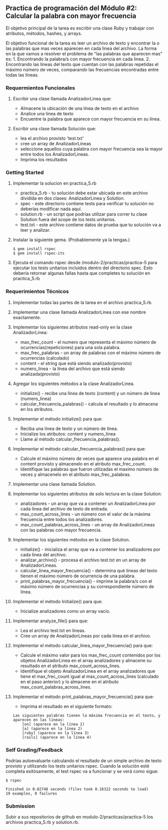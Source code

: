 ## Practica de programación del Módulo #2: Calcular la palabra con mayor frecuencia

El objetivo principal de la tarea es escribir una clase Ruby y trabajar con atributos, métodos, hashes, y arrays. 

El objetivo funcional de la tarea es leer un archivo de texto y encontrar la o las palabras que mas veces aparecen en cada linea del archivo. 
La forma en la que vamos a resolver el problema de "las palabras que aparecen mas" es: 
    1. Encontrando la palabra/s con mayor frecuencia en cada linea.
    2. Encontrando las líneas del texto que cuentan con las palabras repetidas el máximo número de veces, comparando las frecuencias encontradas entre todas las líneas. 
    
### Requermientos Funcionales

1. Escribir una clase llamada AnalizadorLinea que:
    - Almacene la ubicación de una línea de texto en el archivo
    - Analice una línea de texto
    - Encuentre la palabra que aparece con mayor frecuencia en su línea. 

2. Escribir una clase llamada Solución que:
    - lea el archivo provisto 'test.txt'
    - cree un array de AnalizadorLineas
    - seleccione aquellos cuya palabra con mayor frecuencia sea la mayor entre todos los AnalizadorLineas.
    - Imprima los resultados

### Getting Started

1. Implementar la solucion en practica_5.rb
    * practica_5.rb - tu solución debe estar ubicada en este archivo dividida en dos clases: AnalizadorLinea y Solution.
    * spec - este directorio contiene tests para verificar tu solución no deberías modificar nada aquí.
    * solution.rb - un script que podrías utilizar para correr tu clase Solution fuera del scope de los tests unitarios.
    * test.txt - este archivo contiene datos de prueba que tu solución va a leer y analizar.

2. Instalar la siguiente gema. (Probablemente ya la tengas.)

    ```shell
    $ gem install rspec
    $ gem install rspec-its
    ```

3. Ejecuta el comando rspec desde /modulo-2/practicas/practica-5 para ejecutar los tests unitarios incluidos dentro del directorio spec. Esto debería retornar algunas fallas hasta que completes tu solución en practica_5.rb

### Requerimientos Técnicos

1. Implementar todas las partes de la tarea en el archivo practica_5.rb. 

2. Implementar una clase llamada AnalizadorLinea con ese nombre exactamente.

3. Implementar los siguientes atributos read-only en la clase AnalizadorLinea:
    * max_frec_count - el numero que representa el máximo número de ocurrencias(repeticiones) para una sola palabra. 
    * max_frec_palabras - un array de palabras con el máximo número de ocurrencias (calculado)
    * content          - el string que está siendo analizado(provisto)
    * numero_linea      - la línea del archivo que está siendo analizada(provisto)

4. Agregar los siguientes métodos a la clase AnalizadorLinea. 
    * initialize() - recibe una línea de texto (content) y un número de linea (numero_linea)
    * calcular_frecuencia_palabras() - calcula el resultado y lo almacena en los atributos.

5. Implementar el método initialize() para que:
    * Reciba una línea de texto y un número de línea.
    * Inicialize los atributos: content y numero_linea
    * Llame al método calcular_frecuencia_palabras().

6. Implementar el método calcular_frecuencia_palabras() para que:
    * Calcule el máximo número de veces que aparece una palabra en el content provisto y almacenelo en el atributo max_frec_count.
    * Identifique las palabras que fueron utilizadas el maximo número de veces y almacenelo en el atributo max_frec_palabras.
7. Implementar una clase llamada Solution. 

8. Implementar los siguientes atributos de solo lectura en la clase Solution:
    * analizadores - un array que va a contener un AnalizadorLinea por cada línea del archivo de texto de entrada.
    * max_count_across_lines - un número con el valor de la máxima frecuencia entre todos los analizadores.
    * max_count_palabras_across_lines - un array de AnalizadorLineas con las palabras con mayor frecuencia. 

9. Implementar los siguientes métodos en la clase Solution. 
    * initialize() - inicializa el array que va a contener los analizadores por cada linea del archivo.
    * analizar_archivo() - procesa el archivo test.txt en un array de AnalizadorLineas. 
    * calcular_linea_mayor_frecuencia() - determina qué lineas del texto tienen el máximo número de ocurrencia de una palabra. 
    * print_palabras_mayor_frecuencia() - imprime la palabra/s con el máximo número de ocurrencias y su correspondiente número de línea. 

10. Implementar el método Initialize() para que:
    * Inicialize analizadores como un array vacío.

11. Implementar analyze_file() para que:
    * Lea el archivo test.txt en lineas. 
    * Cree un array de AnalizadorLineas por cada línea en el archivo.

12. Implementar el método calcular_linea_mayor_frecuencia() para que:
    * Calcule el máximo valor para los max_frec_count contenidos por los objetos AnalizadorLinea en el array analizadores y almacene su resultado en el atributo max_count_across_lines.
    * Identifique el objeto AnalizadorLinea en el array analizadores que tiene el max_frec_count igual al max_count_across_lines (calculado en el paso anterior) y lo almacene en el atributo max_count_palabras_across_lines.

13. Implementar el método print_palabras_mayor_frecuencia() para que: 
    * Imprima el resultado en el siguiente formato:

    ```text
    Las siguientes palabras tienen la máxima frecuencia en el texto, y aparecen en las líneas:
        [on] (aparece en la línea 2)
        [a] (aparece en la línea 2)
        [ruby] (aparece en la línea 3)
        [rails] (aparece en la línea 4)
    ```

### Self Grading/Feedback

Podrías autoevaluarte calculando el resultado de un simple archivo de texto provisto y utilizando los tests unitarios rspec. Cuando la solución esté completa exitósamente, el test rspec va a funcionar y se verá como sigue:
```shell
$ rspec

Finished in 0.02748 seconds (files took 0.16322 seconds to load)
19 examples, 0 failures
```

### Submission
Subir a sus repositorios de github en modulo-2/practicas/practica-5 los archivos practica_5.rb y solution.rb.
